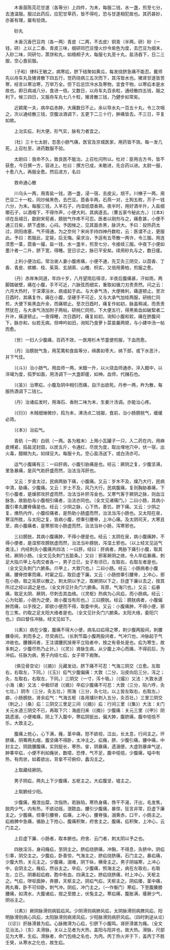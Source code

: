 <!-- { "loadSidebar": true } -->
　　木香茵陈芫花甘遂（各等分）上四件，为末，每服二钱，水一盏，煎至七分，去渣温服。服过此药后，应犯甘草药，皆不得吃，恐与甘遂相犯故也。其药甚妙，亦甚有理，屡有验效。

　　砂丸

　　木香沉香巴豆肉（各一两）青皮（二两，不去皮）铜青（半两，研）砂（一钱，研）上以上二香、青皮三味，细研同巴豆慢火炒令紫色为度，去巴豆为细末，入砂二味，同研匀，蒸饼和丸，如梧桐子大，每服七丸至十丸，盐汤吞下，日二三服，空心食前服。

　　〔子和〕律科王敏之，病寒疝，脐下结聚如黄瓜，每发绕脐急痛不能忍。戴师先以舟车丸及猪肾散下四五行，觉药绕病三五次而下，其泻皆水也。猪肾甘遂皆苦寒，经言以寒治寒，万举万全。但下后忌饮冷水及寒物，宜食干物，以寒疝本是水故也。即日病减八分，食进一倍。又数日，以舟车丸百余粒，通经散四五钱，服之利下。候三四日，又服舟车丸七八十粒，猪肾散三钱，乃健步如常矣。

　　近颖尾一夫，病卒疝赤肿，大痛数日不止。余以导水丸一百五十丸，令三次咽之，次以通经散三钱，空腹淡酒调下，五更下二三十行，肿痛皆去。不三日，平复如故。

　　上治实疝，利大便，形气实，脉有力者宜之。

　　〔杜〕三十七太尉，忽患小肠气痛，医官及京城医家，用药皆不效。每一发几死，上召杜至，进药数服不验。

　　太尉曰：我命不久，致良医不能治。上召杜问所以。杜对：臣用古方书，皆不获愈，今日撰一方，容进上。杜曰：撰方已成，未敢进，先合药以进。太尉一服，十愈八九，再服全愈。然后进方，名曰

　　救命通心散

　　川乌头一两，用青盐一钱，酒一盏，浸一宿，去皮尖，焙干。川楝子一两，用巴豆二十一粒，同炒候黑色，去巴豆。茴香半两，石燕一对，土狗五枚，芥子一钱六分，为末。每服三钱，入羊石子，内湿纸煨香熟，夜半时，用好酒半升，入盐细嚼石子，以酒咽下，不得作声，小便大利，其病遂去。（曹五家今秘此方。）〔《本》〕顷在岳城日，歙尉宋荀甫，膀胱气作疼不可忍。医者以刚剂与之，痛愈甚，小便不通三日矣，脐下虚胀，心闷。予因候之，见其面赤黑，脉洪大。予曰：投热药太过，阴阳痞塞，气不得通，为之奈何？宋尚手持四神丹数粒，云：医谓不止，更服此。予曰：若服此，定毙，后无悔。渠求治，予适有五苓散一两许，令三服。用连须葱一茎，茴香一撮，盐一钱，水一盏半，煎至七分，令接续三服。中夜下小便如墨汁者一二升，脐下宽，得睡。翌日诊之，脉已平安矣。续用砂丸与之，数日瘥。

　　上利小便治疝。常治谢人妻小腹疼痛，小便不通，先艾灸三阴交，以茴香、丁香、青皮、槟榔、桂、茱萸、玄胡索、山楂、枳实，又倍用黄柏，煎服之愈。

　　〔丹〕赤岸朱同道，年四十岁，八月望雨后得凉，半夜后腹痛甚，汗如雨，两脚踏破壁，痛在小腹，手不可近，六脉弦而细实，重取如循刀刃责责然。问之云：六月大热时，于深潭浴水，病或起于此。与大承气汤，大便微利，痛遂顿止。至次日酉时，其痛复作，痛在小腹，坚硬手不可近，又与大承气加桂两服，研桃仁同煎，大便下紫黑血升余，而痛顿止。至次日酉时，痛复作如初，脉虽稍减，而责责然犹在，与大承气汤加附子两帖，研桃仁同煎，下大便五行，得黑紫血如破絮者二升许，痛遂顿止。一夜得睡，次日酉时，痛复如初，询知小腹和软，痛在脐腹间下，脉亦和，似若无病，但呻吟如旧，询知乃食萝卜菜苗羹两顿，与小建中汤一帖而愈。

　　〔世〕一妇人少腹痛，百药不效，一医用杉木节童便煎服，下血而愈。

　　〔丹〕治膀胱气急，用芜荑和食盐等分，绵裹如枣大，纳下部，或下水恶汁，并下气佳。

　　〔《斗》〕治小肠气。用血师一两，米醋一升，以火烧血师通赤，淬入醋中，以淬竭为度，捣罗如面，用汤调下一大盏即瘥，如神。血师，代赭石也。

　　〔《圣》〕治寒疝，小腹及阴中相引而痛，自汗出欲死。丹参一两，杵为散，每服热酒调下二钱匕。

　　〔丹〕治诸疝发时，用海石、香附二味为末，生姜汁汤调。亦能治心疼。

　　〔《衍》〕木贼细锉微炒，捣为末，沸汤点二钱服，食前，治小肠膀胱气，缓缓必效。

　　〔《本》〕治疝气。

　　青矾（一两）白矾（一两。各为粗末）上用小瓦罐子一只，入二药在内，用麻皮缚紧，捣盐泥封固，以炭五斤，令通红，尽炭为度，取出埋地穴中，伏一宿，出火毒，醋糊为丸，如绿豆大。每服十丸，空心盐汤送下，或白汤亦可。

　　运气小腹痛有三：一曰肝病，小腹引胁痛是也。经云：厥阴之复，少腹坚满，里急暴痛，是风气助肝盛而然，治法当泻肝也。

　　又云：岁金太过，民病两胁下痛，小腹痛。又云：岁木不及，燥乃大行，民病中清，胁痛，少腹痛。又云：岁土不及，风乃大行，民病腹痛，复则胸胁暴痛，下引小腹者，是燥邪攻肝虚而然，治法当补肝泻金也。又寒气客于厥阴之脉，则血泣脉急，故胁肋与小腹相引痛者，治法亦同也。（全文见诸痛门。）二曰小肠，其病小腹引睾丸腰脊痛是也。经云：少阴之脉，心下热，善饥，脐下痛。又云：少阴之复，燠热内作，小腹绞痛者，是热助小肠盛而然，治法当泻小肠也。又太阳在泉，寒淫所胜，与太阳之复，皆病小腹，控睾引腰脊，上冲心痛。及太阴司天，大寒且至，病小腹痛者，是寒邪攻小肠虚而然，治法当补小肠，泻寒邪也。

　　三曰膀胱，其病小腹痛肿，不得小便是也。经云：太阴在泉，病小腹痛肿，不得小便者，是湿邪攻膀胱虚而然，治法当补膀胱，泻湿土邪也。（以上经文见运气类注。）内经刺灸小腹痛共四法：一曰肝。经曰：肝病者，两胁下痛引小腹，取其经，厥阴小肠。（全文见灸刺门五脏条。）又曰：邪客厥阴之络，令人卒疝暴痛，刺足大指爪甲上与肉交者各一，男子立已，女子有顷已，左取右，右取左者是也。（全文见灸刺门六腑条。爪甲上，大敦穴也。）二曰小肠。经云：小肠病者小腹痛，腰脊控睾而痛，时窘之后，取巨虚下廉。又云：小肠控睾引腰脊，上冲心，邪在小肠，取之肓原以散之，刺太阴以予之，取厥阴以下之，巨虚下廉以去之，按其所过之经以调之是也。（全文并见针灸门六腑条。肓原，气海穴也。）又云：疝暴痛，取足太阴、厥阴，尽刺去其血络。（《灵枢》热病为心风疝，而小肠病。经云：心为牡脏，小肠为之使，故小腹当有形也。）三曰膀胱。经云：膀胱病者，小腹偏肿而痛，以手按之，即欲小便而不得，取委中央。又云：小腹痛肿，不得小便，邪在三焦，约取之足太阳大络者是也。（全文见针灸门六腑条。太阳大络，委阳穴也。）四曰督任冲脉。经文见如下。

　　〔《素》〕病在少腹，腹痛不得大小便，病名曰疝得之寒，刺少腹两股间，刺腰髁骨间，刺而多之，尽炅病已。（长刺节篇小腹两股间者，气冲穴也，冲脉起于气冲故也。腰髁间者，王注谓腰尻挟脊平立陷者中，按之有骨处是也。疝为寒生，故多刺之，少腹尽热乃止针。）〔《灵》〕肾脉生病，从少腹上冲心而痛，不得前后，为冲疝。任脉为病，男子内结七疝，女子带下瘕聚。

　　（俱见骨空论）〔《摘》〕元藏发动，脐下痛不可忍：气海三阴交（立愈。左取右，右取左，下同。）〔《玉》〕疝气少腹偏痛：大敦（二分，沿皮向后三分，泻之；灸，左取右，右取左，下同。）三阴交（一寸，泻十吸。）〔《撮》〕又法：大敦水道小海〔桑〕又法：中极印肾〔《摘》〕卒疝少腹痛不可忍：大敦（三分，陷六呼，灸七壮。）阴市（三分，灸五壮。）照海（三分，灸七壮。以上皆左取右，右取左。）癖，小肠膀胱，肾余疝气：气海五枢（各用燔针刺入五分，灸百壮。）三里三阴交（刺之。）〔桑〕疝：三阴交三里足三间〔《摘》〕疝：行间三里〔《集》〕大法：关门关元水道三阴交不已，再取下穴：海底归来〔《摘》〕少腹痛：关元三里〔《甲》〕阴跳遗溺，小便难痛，阴上下入腹中，寒疝阴挺出，偏大肿，腹脐痛，腹中悒悒不乐，大敦主之。

　　腹痛上抢心，心下满，癃，茎中痛，怒不欲视，泣出，长太息，行间主之。环脐痛，阴骞两丸缩，腹坚痛不得卧，太冲主之。疝癃，脐、少腹引痛，腰中痛，中封主之。阴跳腰腹痛，实则挺长，寒热，挛，阴暴痛，遗溺便，大虚则暴痒气逆，肿睾卒疝，小便不利如癃状，数噫，恐悸，气不足，腹中悒悒，少腹痛，嗌中有热，有肉状，如着欲出，背挛不可俯仰，蠡沟主之。

　　上取藏经厥阴。

　　男子阴疝，两丸上下少腹痛，五枢主之。大疝腹坚，墟主之。

　　上取腑经少阳。

　　少腹痛，飧泄出糜，次指热，若脉陷，寒热身痛，唇干不渴，汗出，毛发焦，脱肉少气，内有热，不欲动摇，泄脓血，腰引少腹痛，暴惊，狂言非常，巨虚下廉主之。少腹痛，控睾引腰脊，疝痛，上冲心，腰脊强，溺黄赤，口干，小肠主之。疝瘕髀中急痛，循胁上下抢心，腹痛积聚，府舍主之。腹痛，疝积聚，上冲心，云门主之。

　　上巨虚下廉、小肠者，取本腑也。府舍、云门者，刺太阴以予之也。

　　四肢淫泺，身闷癃疝，至阴主之。脐疝绕脐痛，冲胸，不得息，灸脐中。阴疝引睾，阴交主之。少腹疝，卧善惊，气海主之，脐疝绕脐痛，石门主之。暴疝痛，少腹大热，关元主之。少腹痛，溺难，阴下纵，横骨主之。男子阴端寒，上冲心中，会阴主之。癃疝，然谷主之。卒疝，少腹痛，照海主之，病在左取右，右取左，立已。阴暴起疝瘕，胞中有血，四满主之。脐疝绕脐痛，时上冲心，天枢主之。气疝，哕呕面肿，奔豚，天枢主之。阴疝气疝，天枢主之。阴疝痿，茎中痛，两丸骞，卧不可仰卧。刺气冲。阴疝，冲门主之。（一作衡门）寒疝，下至腹腠膝腰痛，如清水，大腹诸疝，按之至膝上，伏兔主之。寒疝痛，腹胀满，痿厥少气，阴谷主之。

　　〔《素》〕厥阴脉滑则病狐疝风。少阴滑则病肺风疝，太阴脉滑则病脾风疝，阳明脉滑则病心风疝，太阳脉滑则病肾风疝，少阳脉滑则病肝风疝。（四时刺逆从论）〔《诊》〕肝脉滑甚为疝。心脉微滑为心疝，引脐下小腹鸣。肾肝滑甚为癃。（全文见治法。）〔东〕夫滑脉，关以上见者为大热，盖阳与阳并也，故大热。滑脉，尺部见为大寒，生疝。滑脉者，命门包络之名也，为丙。丙丁热火并于下，盖丙丁不胜壬癸，从寒水之化也，故生疝。

